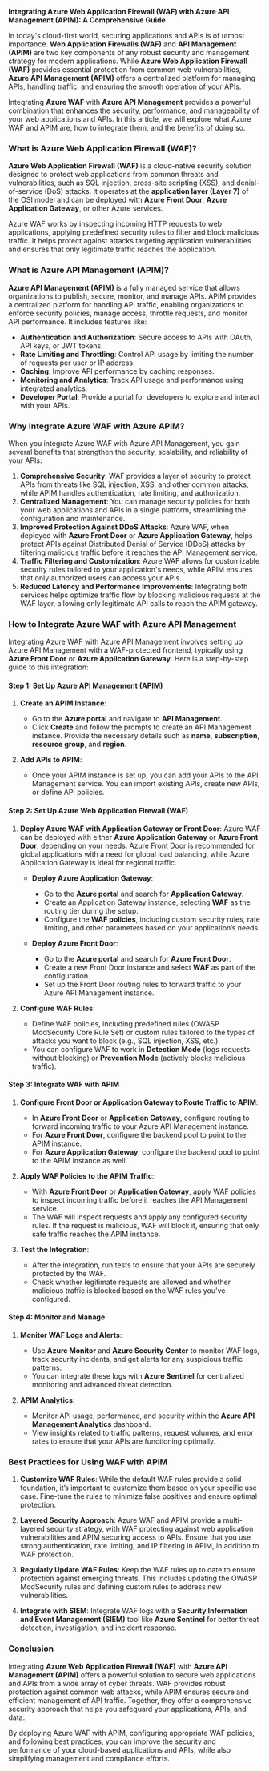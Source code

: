 **Integrating Azure Web Application Firewall (WAF) with Azure API Management (APIM): A Comprehensive Guide**

In today's cloud-first world, securing applications and APIs is of utmost importance. **Web Application Firewalls (WAF)** and **API Management (APIM)** are two key components of any robust security and management strategy for modern applications. While **Azure Web Application Firewall (WAF)** provides essential protection from common web vulnerabilities, **Azure API Management (APIM)** offers a centralized platform for managing APIs, handling traffic, and ensuring the smooth operation of your APIs.

Integrating **Azure WAF** with **Azure API Management** provides a powerful combination that enhances the security, performance, and manageability of your web applications and APIs. In this article, we will explore what Azure WAF and APIM are, how to integrate them, and the benefits of doing so.

### What is Azure Web Application Firewall (WAF)?

**Azure Web Application Firewall (WAF)** is a cloud-native security solution designed to protect web applications from common threats and vulnerabilities, such as SQL injection, cross-site scripting (XSS), and denial-of-service (DoS) attacks. It operates at the **application layer (Layer 7)** of the OSI model and can be deployed with **Azure Front Door**, **Azure Application Gateway**, or other Azure services.

Azure WAF works by inspecting incoming HTTP requests to web applications, applying predefined security rules to filter and block malicious traffic. It helps protect against attacks targeting application vulnerabilities and ensures that only legitimate traffic reaches the application.

### What is Azure API Management (APIM)?

**Azure API Management (APIM)** is a fully managed service that allows organizations to publish, secure, monitor, and manage APIs. APIM provides a centralized platform for handling API traffic, enabling organizations to enforce security policies, manage access, throttle requests, and monitor API performance. It includes features like:
- **Authentication and Authorization**: Secure access to APIs with OAuth, API keys, or JWT tokens.
- **Rate Limiting and Throttling**: Control API usage by limiting the number of requests per user or IP address.
- **Caching**: Improve API performance by caching responses.
- **Monitoring and Analytics**: Track API usage and performance using integrated analytics.
- **Developer Portal**: Provide a portal for developers to explore and interact with your APIs.

### Why Integrate Azure WAF with Azure APIM?

When you integrate Azure WAF with Azure API Management, you gain several benefits that strengthen the security, scalability, and reliability of your APIs:
1. **Comprehensive Security**: WAF provides a layer of security to protect APIs from threats like SQL injection, XSS, and other common attacks, while APIM handles authentication, rate limiting, and authorization.
2. **Centralized Management**: You can manage security policies for both your web applications and APIs in a single platform, streamlining the configuration and maintenance.
3. **Improved Protection Against DDoS Attacks**: Azure WAF, when deployed with **Azure Front Door** or **Azure Application Gateway**, helps protect APIs against Distributed Denial of Service (DDoS) attacks by filtering malicious traffic before it reaches the API Management service.
4. **Traffic Filtering and Customization**: Azure WAF allows for customizable security rules tailored to your application's needs, while APIM ensures that only authorized users can access your APIs.
5. **Reduced Latency and Performance Improvements**: Integrating both services helps optimize traffic flow by blocking malicious requests at the WAF layer, allowing only legitimate API calls to reach the APIM gateway.

### How to Integrate Azure WAF with Azure API Management

Integrating Azure WAF with Azure API Management involves setting up Azure API Management with a WAF-protected frontend, typically using **Azure Front Door** or **Azure Application Gateway**. Here is a step-by-step guide to this integration:

#### Step 1: Set Up Azure API Management (APIM)

1. **Create an APIM Instance**:
   - Go to the **Azure portal** and navigate to **API Management**.
   - Click **Create** and follow the prompts to create an API Management instance. Provide the necessary details such as **name**, **subscription**, **resource group**, and **region**.

2. **Add APIs to APIM**:
   - Once your APIM instance is set up, you can add your APIs to the API Management service. You can import existing APIs, create new APIs, or define API policies.

#### Step 2: Set Up Azure Web Application Firewall (WAF)

1. **Deploy Azure WAF with Application Gateway or Front Door**:
   Azure WAF can be deployed with either **Azure Application Gateway** or **Azure Front Door**, depending on your needs. Azure Front Door is recommended for global applications with a need for global load balancing, while Azure Application Gateway is ideal for regional traffic.

   - **Deploy Azure Application Gateway**:
     - Go to the **Azure portal** and search for **Application Gateway**.
     - Create an Application Gateway instance, selecting **WAF** as the routing tier during the setup.
     - Configure the **WAF policies**, including custom security rules, rate limiting, and other parameters based on your application’s needs.

   - **Deploy Azure Front Door**:
     - Go to the **Azure portal** and search for **Azure Front Door**.
     - Create a new Front Door instance and select **WAF** as part of the configuration.
     - Set up the Front Door routing rules to forward traffic to your Azure API Management instance.

2. **Configure WAF Rules**:
   - Define WAF policies, including predefined rules (OWASP ModSecurity Core Rule Set) or custom rules tailored to the types of attacks you want to block (e.g., SQL injection, XSS, etc.).
   - You can configure WAF to work in **Detection Mode** (logs requests without blocking) or **Prevention Mode** (actively blocks malicious traffic).

#### Step 3: Integrate WAF with APIM

1. **Configure Front Door or Application Gateway to Route Traffic to APIM**:
   - In **Azure Front Door** or **Application Gateway**, configure routing to forward incoming traffic to your Azure API Management instance.
   - For **Azure Front Door**, configure the backend pool to point to the APIM instance.
   - For **Azure Application Gateway**, configure the backend pool to point to the APIM instance as well.

2. **Apply WAF Policies to the APIM Traffic**:
   - With **Azure Front Door** or **Application Gateway**, apply WAF policies to inspect incoming traffic before it reaches the API Management service.
   - The WAF will inspect requests and apply any configured security rules. If the request is malicious, WAF will block it, ensuring that only safe traffic reaches the APIM instance.

3. **Test the Integration**:
   - After the integration, run tests to ensure that your APIs are securely protected by the WAF.
   - Check whether legitimate requests are allowed and whether malicious traffic is blocked based on the WAF rules you’ve configured.

#### Step 4: Monitor and Manage

1. **Monitor WAF Logs and Alerts**:
   - Use **Azure Monitor** and **Azure Security Center** to monitor WAF logs, track security incidents, and get alerts for any suspicious traffic patterns.
   - You can integrate these logs with **Azure Sentinel** for centralized monitoring and advanced threat detection.

2. **APIM Analytics**:
   - Monitor API usage, performance, and security within the **Azure API Management Analytics** dashboard.
   - View insights related to traffic patterns, request volumes, and error rates to ensure that your APIs are functioning optimally.

### Best Practices for Using WAF with APIM

1. **Customize WAF Rules**: While the default WAF rules provide a solid foundation, it’s important to customize them based on your specific use case. Fine-tune the rules to minimize false positives and ensure optimal protection.

2. **Layered Security Approach**: Azure WAF and APIM provide a multi-layered security strategy, with WAF protecting against web application vulnerabilities and APIM securing access to APIs. Ensure that you use strong authentication, rate limiting, and IP filtering in APIM, in addition to WAF protection.

3. **Regularly Update WAF Rules**: Keep the WAF rules up to date to ensure protection against emerging threats. This includes updating the OWASP ModSecurity rules and defining custom rules to address new vulnerabilities.

4. **Integrate with SIEM**: Integrate WAF logs with a **Security Information and Event Management (SIEM)** tool like **Azure Sentinel** for better threat detection, investigation, and incident response.

### Conclusion

Integrating **Azure Web Application Firewall (WAF)** with **Azure API Management (APIM)** offers a powerful solution to secure web applications and APIs from a wide array of cyber threats. WAF provides robust protection against common web attacks, while APIM ensures secure and efficient management of API traffic. Together, they offer a comprehensive security approach that helps you safeguard your applications, APIs, and data.

By deploying Azure WAF with APIM, configuring appropriate WAF policies, and following best practices, you can improve the security and performance of your cloud-based applications and APIs, while also simplifying management and compliance efforts.